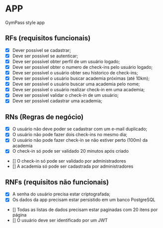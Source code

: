 # APP

GymPass style app

## RFs (requisitos funcionais)

- [x] Dever possível se cadastrar;
- [x] Deve ser possível se autenticar;
- [x] Deve ser possível obter perfil de um usuário logado;
- [x] Deve ser possível obter o numero de check-ins pelo usuário logado;
- [x] Deve ser possível o usuário obter seu historico de check-ins;
- [x] Deve ser possível o usuário buscar academia próximas (até 10km);
- [x] Deve ser possível o usuário buscar uma academia pelo nome;
- [x] Deve ser possível o usuário realizar check-in em uma academia;
- [x] Deve ser possível validar o check-in de um usuário;
- [x] Deve ser possível cadastrar uma academia;

## RNs (Regras de negócio)

- [x] O usuário não deve poder se cadastrar com um e-mail duplicado;
- [x] O usuário não pode fazer dois check-ins no mesmo dia;
- [x] O usuário não pode fazer check-in se não estiver perto (100m) da academia
- [x] O check-in só pode ser validado 20 minutos após criado
- [] O check-in só pode ser validado por administradores
- [] A academia só pode ser cadastrada por administradores

## RNFs (requisitos não funcionais)

- [x] A senha do usuário precisa estar criptografada;
- [x] Os dados da app precisam estar persistido em um banco PostgreSQL
- [] Todas as listas de dados precisam estar paginadas com 20 itens por página
- [] O usuário deve ser identificado por um JWT